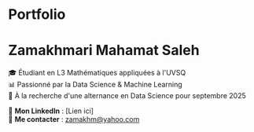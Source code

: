 # Portfolio

# Zamakhmari Mahamat Saleh  
🎓 Étudiant en L3 Mathématiques appliquées à l'UVSQ  
📊 Passionné par la Data Science & Machine Learning  
📌 À la recherche d'une alternance en Data Science pour septembre 2025  

🔗 **Mon LinkedIn** : [Lien ici]  
📩 **Me contacter** : zamakhm@yahoo.com  
